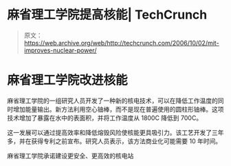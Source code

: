 # 麻省理工学院提高核能| TechCrunch

> 原文：<https://web.archive.org/web/http://techcrunch.com/2006/10/02/mit-improves-nuclear-power/>

# 麻省理工学院改进核能

麻省理工学院的一组研究人员开发了一种新的核电技术，可以在降低工作温度的同时增加能量输出。新方法利用空心铀棒，而不是现在普遍使用的圆柱形铀棒。这项技术增加了暴露在水中的表面积，并将工作温度从 1800C 降低到 700C。

这一发展可以通过提高效率和降低熔毁风险使核能更具吸引力。该工艺开发了三年多，并在获得专利之前宣布。研究人员表示，该方法商业化可能需要 10 年时间。

麻省理工学院承诺建设更安全、更高效的核电站